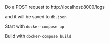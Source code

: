 Do a POST request to http://localhost:8000/logs

and it will be saved to `db.json`


Start with `docker-compose up`


Build with `docker-compose build`
